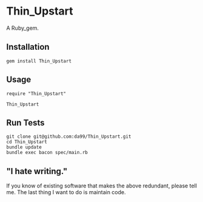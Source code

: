
Thin\_Upstart
================

A Ruby\_gem.

Installation
------------

    gem install Thin_Upstart

Usage
------

    require "Thin_Upstart"
    
    Thin_Upstart


Run Tests
---------

    git clone git@github.com:da99/Thin_Upstart.git
    cd Thin_Upstart
    bundle update
    bundle exec bacon spec/main.rb

"I hate writing."
-----------------------------

If you know of existing software that makes the above redundant,
please tell me. The last thing I want to do is maintain code.


